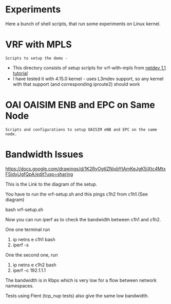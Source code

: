 # Experiments

Here a bunch of shell scripts, that run some experiments on Linux kernel.

# VRF with MPLS
	Scripts to setup the demo -
   - This directory consists of setup scripts for vrf-with-mpls from [netdev 1.1 tutorial](https://www.netdevconf.org/1.1/proceedings/slides/ahern-vrf-tutorial.pdf)
   - I have tested it with 4.15.0 kernel - uses L3mdev support, so any kernel with that support (and corresponding iproute2) should work

# OAI OAISIM ENB and EPC on Same Node
	Scripts and configurations to setup OAISIM eNB and EPC on the same node.


# Bandwidth Issues
https://docs.google.com/drawings/d/1K2RyOgtIZNjxbYtAmKeJgK5jXtc4MtxFSidyiJgfQpA/edit?usp=sharing

This is the Link to the diagram of the setup.

You have to run the vrf-setup.sh and this pings c1h2 from c1h1.(See diagram)

bash vrf-setup.sh

Now you can run iperf as to check the bandwidth between c1h1 and c1h2.

One one terminal run
1) ip netns e c1h1 bash
2) iperf -s

One the second one, run
1) ip netns e c1h2 bash
2) iperf -c 192.1.1.1

The bandwidth is in Kbps which is very low for a flow between network namespaces.

Tests using Flent (tcp_nup tests) also give the same low bandwidth.

